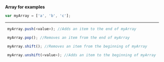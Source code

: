 **Array for examples**
```javascript
var myArray = ['a', 'b', 'c'];
```
---
```javascript
 myArray.push(<value>); //Adds an item to the end of myArray
```
```javascript
 myArray.pop(); //Removes an item from the end of myArray
```
```javascript
 myArray.shift(); //Removes an item from the beginning of myArray
```
```javascript
 myArray.unshift(<value>); //Adds an item to the beginning of myArray
``` 
